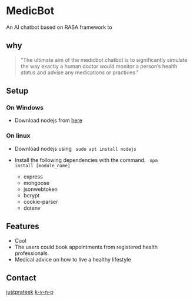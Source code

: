 # MedicBot
An AI chatbot based on RASA framework to  

## why
> "The ultimate aim of the medicbot chatbot is to significantly simulate the way exactly a human doctor would monitor a person’s health status and advise any medications or practices."

## Setup

### On Windows
* Download nodejs from [here](https://nodejs.org/en/download/)  
### On linux
* Download nodejs using <code> sudo apt install nodejs  </code> 

* Install the following dependencies with the command. <code> npm install [module_name] </code> 
<ul><ul><li>  express  </li>
    <li>  mongoose  </li>
    <li>  jsonwebtoken  </li>
    <li>  bcrypt  </li>
    <li>  cookie-parser  </li>
    <li> dotenv  </li>
</ul></ul>

## Features
* Cool
* The users could book appointments from registered health professionals.
* Medical advice on how to live a healthy lifestyle

## Contact
[justprateek]()
[k-v-n-p]()
